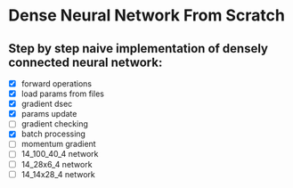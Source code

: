 # Dense Neural Network From Scratch

## Step by step naive implementation of densely connected neural network:
- [x] forward operations
- [x] load params from files
- [x] gradient dsec
- [x] params update
- [ ] gradient checking
- [x] batch processing
- [ ] momentum gradient
- [ ] 14_100_40_4 network
- [ ] 14_28x6_4 network
- [ ] 14_14x28_4 network
